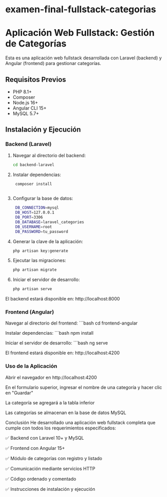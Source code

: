# examen-final-fullstack-categorias

# Aplicación Web Fullstack: Gestión de Categorías

Esta es una aplicación web fullstack desarrollada con Laravel (backend) y Angular (frontend) para gestionar categorías.

## Requisitos Previos

- PHP 8.1+
- Composer
- Node.js 16+
- Angular CLI 15+
- MySQL 5.7+

## Instalación y Ejecución

### Backend (Laravel)

1. Navegar al directorio del backend:
   ```bash
   cd backend-laravel

2. Instalar dependencias:
   ```bash
    composer install
    
3. Configurar la base de datos:
   ```bash
    DB_CONNECTION=mysql
    DB_HOST=127.0.0.1
    DB_PORT=3306
    DB_DATABASE=laravel_categories
    DB_USERNAME=root
    DB_PASSWORD=tu_password

4. Generar la clave de la aplicación:
    ```bash
    php artisan key:generate

5. Ejecutar las migraciones:
    ```bash
    php artisan migrate

6. Iniciar el servidor de desarrollo:
    ```bash
    php artisan serve

El backend estará disponible en: http://localhost:8000

### Frontend (Angular)
Navegar al directorio del frontend:
    ```bash
    cd frontend-angular

Instalar dependencias:
    ```bash
    npm install

Iniciar el servidor de desarrollo:
    ```bash
    ng serve

El frontend estará disponible en: http://localhost:4200

### Uso de la Aplicación
Abrir el navegador en http://localhost:4200

En el formulario superior, ingresar el nombre de una categoría y hacer clic en "Guardar"

La categoría se agregará a la tabla inferior

Las categorías se almacenan en la base de datos MySQL


Conclusión
He desarrollado una aplicación web fullstack completa que cumple con todos los requerimientos especificados:

✅ Backend con Laravel 10+ y MySQL

✅ Frontend con Angular 15+

✅ Módulo de categorías con registro y listado

✅ Comunicación mediante servicios HTTP

✅ Código ordenado y comentado

✅ Instrucciones de instalación y ejecución